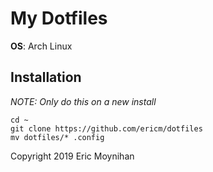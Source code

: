 # My Dotfiles

**OS**: Arch Linux

## Installation
*NOTE: Only do this on a new install*
```
cd ~
git clone https://github.com/ericm/dotfiles
mv dotfiles/* .config
```

Copyright 2019 Eric Moynihan
